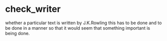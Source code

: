 # check_writer
whether a particular text is written by J.K.Rowling
this has to be done and to be done in a manner so that it would seem that something important is being done.
